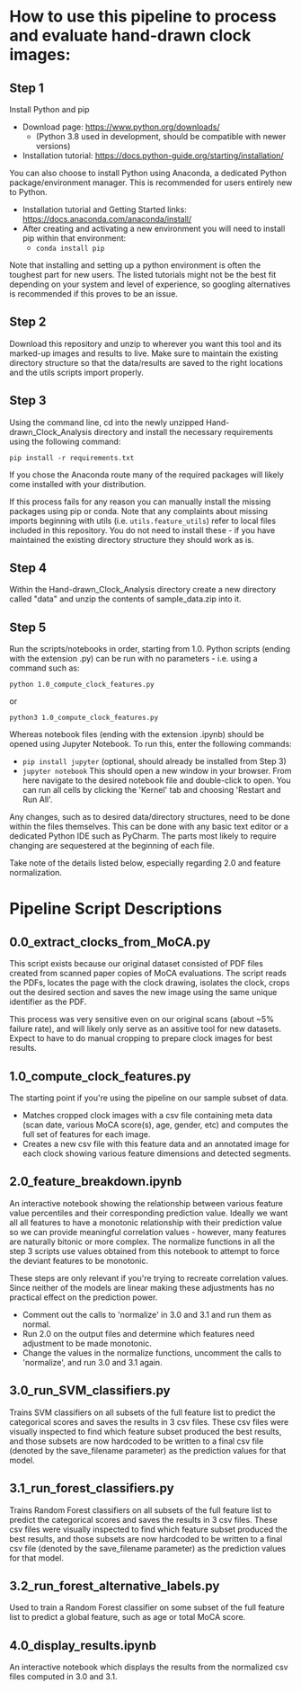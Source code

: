 # How to use this pipeline to process and evaluate hand-drawn clock images:

## Step 1 
Install Python and pip

- Download page: https://www.python.org/downloads/
  - (Python 3.8 used in development, should be compatible with newer versions)
- Installation tutorial: https://docs.python-guide.org/starting/installation/

You can also choose to install Python using Anaconda, a dedicated Python package/environment manager. This is recommended for users entirely new to Python.
- Installation tutorial and Getting Started links: https://docs.anaconda.com/anaconda/install/
- After creating and activating a new environment you will need to install pip within that environment:
  - ```conda install pip``` 

Note that installing and setting up a python environment is often the toughest part for new users. The listed tutorials might not be the best fit depending on your system and level of experience, so googling alternatives is recommended if this proves to be an issue.

## Step 2
Download this repository and unzip to wherever you want this tool and its marked-up images and results to live. Make sure to maintain the existing directory structure so that the data/results are saved to the right locations and the utils scripts import properly.

## Step 3
Using the command line, cd into the newly unzipped Hand-drawn_Clock_Analysis directory and install the necessary requirements using the following command:

```pip install -r requirements.txt```

If you chose the Anaconda route many of the required packages will likely come installed with your distribution.

If this process fails for any reason you can manually install the missing packages using pip or conda. Note that any complaints about missing imports beginning with utils (i.e. ```utils.feature_utils```) refer to local files included in this repository. You do not need to install these - if you have maintained the existing directory structure they should work as is.

## Step 4
Within the Hand-drawn_Clock_Analysis directory create a new directory called "data" and unzip the contents of sample_data.zip into it.

## Step 5
Run the scripts/notebooks in order, starting from 1.0. Python scripts (ending with the extension .py) can be run with no parameters - i.e. using a command such as: 

```python 1.0_compute_clock_features.py```

or

```python3 1.0_compute_clock_features.py```

Whereas notebook files (ending with the extension .ipynb) should be opened using Jupyter Notebook. To run this, enter the following commands:
  - ```pip install jupyter``` (optional, should already be installed from Step 3)
  - ```jupyter notebook```
This should open a new window in your browser. From here navigate to the desired notebook file and double-click to open. You can run all cells by clicking the 'Kernel' tab and choosing 'Restart and Run All'.

Any changes, such as to desired data/directory structures, need to be done within the files themselves. This can be done with any basic text editor or a dedicated Python IDE such as PyCharm. The parts most likely to require changing are sequestered at the beginning of each file. 

Take note of the details listed below, especially regarding 2.0 and feature normalization.

# Pipeline Script Descriptions
## 0.0_extract_clocks_from_MoCA.py
  
This script exists because our original dataset consisted of PDF files created from scanned paper copies of MoCA evaluations. The script reads the PDFs, locates the page with the clock drawing, isolates the clock, crops out the desired section and saves the new image using the same unique identifier as the PDF.

This process was very sensitive even on our original scans (about ~5% failure rate), and will likely only serve as an assitive tool for new datasets. Expect to have to do manual cropping to prepare clock images for best results.


## 1.0_compute_clock_features.py

The starting point if you're using the pipeline on our sample subset of data. 
- Matches cropped clock images with a csv file containing meta data (scan date, various MoCA score(s), age, gender, etc) and computes the full set of features for each image. 
- Creates a new csv file with this feature data and an annotated image for each clock showing various feature dimensions and detected segments.


## 2.0_feature_breakdown.ipynb

An interactive notebook showing the relationship between various feature value percentiles and their corresponding prediction value. Ideally we want all all features to have a monotonic relationship with their prediction value so we can provide meaningful correlation values - however, many features are naturally bitonic or more complex. The normalize functions in all the step 3 scripts use values obtained from this notebook to attempt to force the deviant features to be monotonic.

These steps are only relevant if you're trying to recreate correlation values. Since neither of the models are linear making these adjustments has no practical effect on the prediction power. 
- Comment out the calls to 'normalize' in 3.0 and 3.1 and run them as normal. 
- Run 2.0 on the output files and determine which features need adjustment to be made monotonic. 
- Change the values in the normalize functions, uncomment the calls to 'normalize', and run 3.0 and 3.1 again.

## 3.0_run_SVM_classifiers.py

Trains SVM classifiers on all subsets of the full feature list to predict the categorical scores and saves the results in 3 csv files. These csv files were visually inspected to find which feature subset produced the best results, and those subsets are now hardcoded to be written to a final csv file (denoted by the save_filename parameter) as the prediction values for that model.

## 3.1_run_forest_classifiers.py

Trains Random Forest classifiers on all subsets of the full feature list to predict the categorical scores and saves the results in 3 csv files. These csv files were visually inspected to find which feature subset produced the best results, and those subsets are now hardcoded to be written to a final csv file (denoted by the save_filename parameter) as the prediction values for that model.

## 3.2_run_forest_alternative_labels.py

Used to train a Random Forest classifier on some subset of the full feature list to predict a global feature, such as age or total MoCA score.

## 4.0_display_results.ipynb

An interactive notebook which displays the results from the normalized csv files computed in 3.0 and 3.1. 
